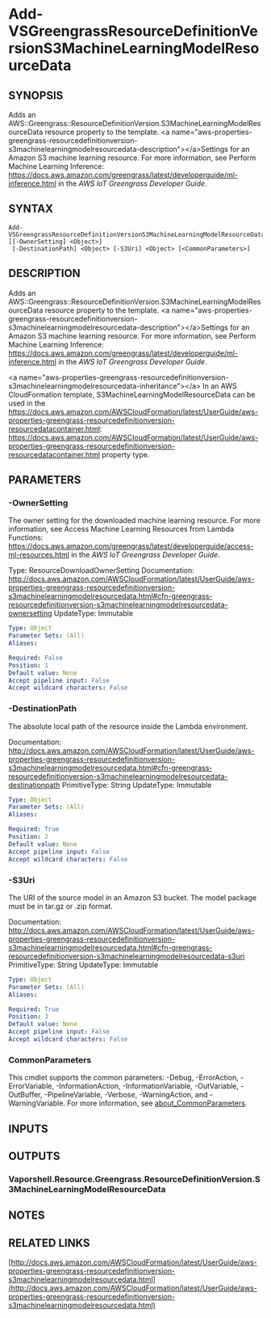 # Add-VSGreengrassResourceDefinitionVersionS3MachineLearningModelResourceData

## SYNOPSIS
Adds an AWS::Greengrass::ResourceDefinitionVersion.S3MachineLearningModelResourceData resource property to the template.
\<a name="aws-properties-greengrass-resourcedefinitionversion-s3machinelearningmodelresourcedata-description"\>\</a\>Settings for an Amazon S3 machine learning resource.
For more information, see Perform Machine Learning Inference: https://docs.aws.amazon.com/greengrass/latest/developerguide/ml-inference.html in the *AWS IoT Greengrass Developer Guide*.

## SYNTAX

```
Add-VSGreengrassResourceDefinitionVersionS3MachineLearningModelResourceData [[-OwnerSetting] <Object>]
 [-DestinationPath] <Object> [-S3Uri] <Object> [<CommonParameters>]
```

## DESCRIPTION
Adds an AWS::Greengrass::ResourceDefinitionVersion.S3MachineLearningModelResourceData resource property to the template.
\<a name="aws-properties-greengrass-resourcedefinitionversion-s3machinelearningmodelresourcedata-description"\>\</a\>Settings for an Amazon S3 machine learning resource.
For more information, see Perform Machine Learning Inference: https://docs.aws.amazon.com/greengrass/latest/developerguide/ml-inference.html in the *AWS IoT Greengrass Developer Guide*.

\<a name="aws-properties-greengrass-resourcedefinitionversion-s3machinelearningmodelresourcedata-inheritance"\>\</a\> In an AWS CloudFormation template, S3MachineLearningModelResourceData can be used in the https://docs.aws.amazon.com/AWSCloudFormation/latest/UserGuide/aws-properties-greengrass-resourcedefinitionversion-resourcedatacontainer.html: https://docs.aws.amazon.com/AWSCloudFormation/latest/UserGuide/aws-properties-greengrass-resourcedefinitionversion-resourcedatacontainer.html property type.

## PARAMETERS

### -OwnerSetting
The owner setting for the downloaded machine learning resource.
For more information, see Access Machine Learning Resources from Lambda Functions: https://docs.aws.amazon.com/greengrass/latest/developerguide/access-ml-resources.html in the *AWS IoT Greengrass Developer Guide*.

Type: ResourceDownloadOwnerSetting
Documentation: http://docs.aws.amazon.com/AWSCloudFormation/latest/UserGuide/aws-properties-greengrass-resourcedefinitionversion-s3machinelearningmodelresourcedata.html#cfn-greengrass-resourcedefinitionversion-s3machinelearningmodelresourcedata-ownersetting
UpdateType: Immutable

```yaml
Type: Object
Parameter Sets: (All)
Aliases:

Required: False
Position: 1
Default value: None
Accept pipeline input: False
Accept wildcard characters: False
```

### -DestinationPath
The absolute local path of the resource inside the Lambda environment.

Documentation: http://docs.aws.amazon.com/AWSCloudFormation/latest/UserGuide/aws-properties-greengrass-resourcedefinitionversion-s3machinelearningmodelresourcedata.html#cfn-greengrass-resourcedefinitionversion-s3machinelearningmodelresourcedata-destinationpath
PrimitiveType: String
UpdateType: Immutable

```yaml
Type: Object
Parameter Sets: (All)
Aliases:

Required: True
Position: 2
Default value: None
Accept pipeline input: False
Accept wildcard characters: False
```

### -S3Uri
The URI of the source model in an Amazon S3 bucket.
The model package must be in tar.gz or .zip format.

Documentation: http://docs.aws.amazon.com/AWSCloudFormation/latest/UserGuide/aws-properties-greengrass-resourcedefinitionversion-s3machinelearningmodelresourcedata.html#cfn-greengrass-resourcedefinitionversion-s3machinelearningmodelresourcedata-s3uri
PrimitiveType: String
UpdateType: Immutable

```yaml
Type: Object
Parameter Sets: (All)
Aliases:

Required: True
Position: 3
Default value: None
Accept pipeline input: False
Accept wildcard characters: False
```

### CommonParameters
This cmdlet supports the common parameters: -Debug, -ErrorAction, -ErrorVariable, -InformationAction, -InformationVariable, -OutVariable, -OutBuffer, -PipelineVariable, -Verbose, -WarningAction, and -WarningVariable. For more information, see [about_CommonParameters](http://go.microsoft.com/fwlink/?LinkID=113216).

## INPUTS

## OUTPUTS

### Vaporshell.Resource.Greengrass.ResourceDefinitionVersion.S3MachineLearningModelResourceData
## NOTES

## RELATED LINKS

[http://docs.aws.amazon.com/AWSCloudFormation/latest/UserGuide/aws-properties-greengrass-resourcedefinitionversion-s3machinelearningmodelresourcedata.html](http://docs.aws.amazon.com/AWSCloudFormation/latest/UserGuide/aws-properties-greengrass-resourcedefinitionversion-s3machinelearningmodelresourcedata.html)

